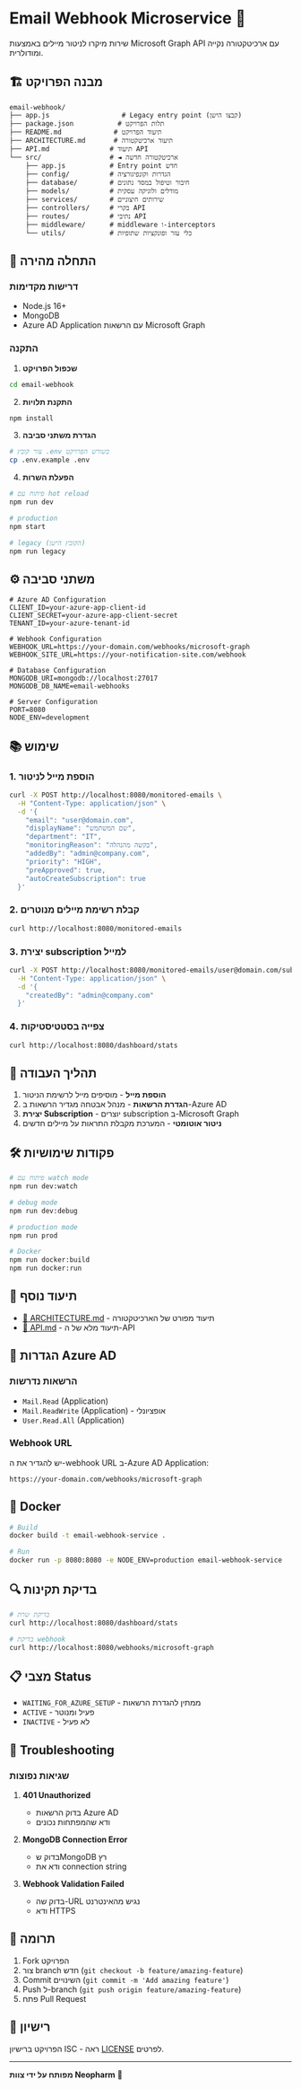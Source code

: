 # Email Webhook Microservice 📧

שירות מיקרו לניטור מיילים באמצעות Microsoft Graph API עם ארכיטקטורה נקייה ומודולרית.

## 🏗️ מבנה הפרויקט

```
email-webhook/
├── app.js                  # Legacy entry point (קבצו הישן)
├── package.json           # תלות הפרויקט
├── README.md             # תיעוד הפרויקט
├── ARCHITECTURE.md       # תיעוד ארכיטקטורה
├── API.md               # תיעוד API
└── src/                 # ◄ ארכיטקטורה חדשה
    ├── app.js           # Entry point חדש
    ├── config/          # הגדרות וקונפיגורציה
    ├── database/        # חיבור וטיפול במסד נתונים
    ├── models/          # מודלים ולוגיקה עסקית
    ├── services/        # שירותים חיצוניים
    ├── controllers/     # בקרי API
    ├── routes/          # נתיבי API
    ├── middleware/      # middleware ו-interceptors
    └── utils/           # כלי עזר ופונקציות שתופיות
```

## 🚀 התחלה מהירה

### דרישות מקדימות
- Node.js 16+
- MongoDB
- Azure AD Application עם הרשאות Microsoft Graph

### התקנה

1. **שכפול הפרויקט**
```bash
cd email-webhook
```

2. **התקנת תלויות**
```bash
npm install
```

3. **הגדרת משתני סביבה**
```bash
# צור קובץ .env בשורש הפרויקט
cp .env.example .env
```

4. **הפעלת השרות**
```bash
# פיתוח עם hot reload
npm run dev

# production
npm start

# legacy (הקובץ הישן)
npm run legacy
```

## ⚙️ משתני סביבה

```env
# Azure AD Configuration
CLIENT_ID=your-azure-app-client-id
CLIENT_SECRET=your-azure-app-client-secret
TENANT_ID=your-azure-tenant-id

# Webhook Configuration
WEBHOOK_URL=https://your-domain.com/webhooks/microsoft-graph
WEBHOOK_SITE_URL=https://your-notification-site.com/webhook

# Database Configuration
MONGODB_URI=mongodb://localhost:27017
MONGODB_DB_NAME=email-webhooks

# Server Configuration
PORT=8080
NODE_ENV=development
```

## 📚 שימוש

### 1. הוספת מייל לניטור
```bash
curl -X POST http://localhost:8080/monitored-emails \
  -H "Content-Type: application/json" \
  -d '{
    "email": "user@domain.com",
    "displayName": "שם המשתמש",
    "department": "IT",
    "monitoringReason": "בקשה מהנהלה",
    "addedBy": "admin@company.com",
    "priority": "HIGH",
    "preApproved": true,
    "autoCreateSubscription": true
  }'
```

### 2. קבלת רשימת מיילים מנוטרים
```bash
curl http://localhost:8080/monitored-emails
```

### 3. יצירת subscription למייל
```bash
curl -X POST http://localhost:8080/monitored-emails/user@domain.com/subscription \
  -H "Content-Type: application/json" \
  -d '{
    "createdBy": "admin@company.com"
  }'
```

### 4. צפייה בסטטיסטיקות
```bash
curl http://localhost:8080/dashboard/stats
```

## 🔄 תהליך העבודה

1. **הוספת מייל** - מוסיפים מייל לרשימת הניטור
2. **הגדרת הרשאות** - מנהל אבטחה מגדיר הרשאות ב-Azure AD
3. **יצירת Subscription** - יוצרים subscription ב-Microsoft Graph
4. **ניטור אוטומטי** - המערכת מקבלת התראות על מיילים חדשים

## 🛠️ פקודות שימושיות

```bash
# פיתוח עם watch mode
npm run dev:watch

# debug mode
npm run dev:debug

# production mode
npm run prod

# Docker
npm run docker:build
npm run docker:run
```

## 📖 תיעוד נוסף

- [📐 ARCHITECTURE.md](./ARCHITECTURE.md) - תיעוד מפורט של הארכיטקטורה
- [🔌 API.md](./API.md) - תיעוד מלא של ה-API

## 🔧 הגדרות Azure AD

### הרשאות נדרשות
- `Mail.Read` (Application)
- `Mail.ReadWrite` (Application) - אופציונלי
- `User.Read.All` (Application)

### Webhook URL
יש להגדיר את ה-webhook URL ב-Azure AD Application:
```
https://your-domain.com/webhooks/microsoft-graph
```

## 🐳 Docker

```bash
# Build
docker build -t email-webhook-service .

# Run
docker run -p 8080:8080 -e NODE_ENV=production email-webhook-service
```

## 🔍 בדיקת תקינות

```bash
# בדיקת שרת
curl http://localhost:8080/dashboard/stats

# בדיקת webhook
curl http://localhost:8080/webhooks/microsoft-graph
```

## 📋 מצבי Status

- `WAITING_FOR_AZURE_SETUP` - ממתין להגדרת הרשאות
- `ACTIVE` - פעיל ומנוטר
- `INACTIVE` - לא פעיל

## 🚨 Troubleshooting

### שגיאות נפוצות

1. **401 Unauthorized**
   - בדוק הרשאות Azure AD
   - ודא שהמפתחות נכונים

2. **MongoDB Connection Error**
   - בדוק שMongoDB רץ
   - ודא את connection string

3. **Webhook Validation Failed**
   - בדוק שה-URL נגיש מהאינטרנט
   - ודא HTTPS

## 👥 תרומה

1. Fork הפרויקט
2. צור branch חדש (`git checkout -b feature/amazing-feature`)
3. Commit השינויים (`git commit -m 'Add amazing feature'`)
4. Push ל-branch (`git push origin feature/amazing-feature`)
5. פתח Pull Request

## 📄 רישיון

הפרויקט ברישיון ISC - ראה [LICENSE](LICENSE) לפרטים.

---

**מפותח על ידי צוות Neopharm** 🏥
